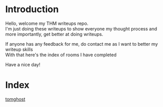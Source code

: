 # Introduction
Hello, welcome my THM writeups repo. \
I'm just doing these writeups to show everyone my thought process and more importantly, get better at doing writeups. 

If anyone has any feedback for me, do contact me as I want to better my writeup skills \
With that here's the index of rooms I have completed 

Have a nice day!

# Index
[tomghost](https://github.com/Shibss1/TryHackMe/blob/main/tomghost.md)

